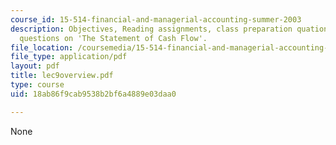 ```yaml
---
course_id: 15-514-financial-and-managerial-accounting-summer-2003
description: Objectives, Reading assignments, class preparation quationa, optional
  questions on 'The Statement of Cash Flow'.
file_location: /coursemedia/15-514-financial-and-managerial-accounting-summer-2003/18ab86f9cab9538b2bf6a4889e03daa0_lec9overview.pdf
file_type: application/pdf
layout: pdf
title: lec9overview.pdf
type: course
uid: 18ab86f9cab9538b2bf6a4889e03daa0

---
```

None